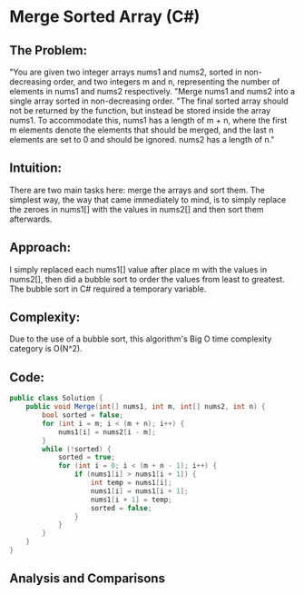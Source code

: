 # Merge Sorted Array (C#)

## The Problem:

"You are given two integer arrays nums1 and nums2, sorted in non-decreasing order, and two integers m and n, representing the number of elements in nums1 and nums2 respectively.
"Merge nums1 and nums2 into a single array sorted in non-decreasing order.
"The final sorted array should not be returned by the function, but instead be stored inside the array nums1. To accommodate this, nums1 has a length of m + n, where the first m elements denote the elements that should be merged, and the last n elements are set to 0 and should be ignored. nums2 has a length of n."

## Intuition:

There are two main tasks here: merge the arrays and sort them. The simplest way, the way that came immediately to mind, is to simply replace the zeroes in nums1[] with the values in nums2[] and then sort them afterwards.

## Approach:

I simply replaced each nums1[] value after place m with the values in nums2[], then did a bubble sort to order the values from least to greatest. The bubble sort in C# required a temporary variable.

## Complexity:

Due to the use of a bubble sort, this algorithm's Big O time complexity category is O(N^2).

## Code:

```csharp []
public class Solution {
    public void Merge(int[] nums1, int m, int[] nums2, int n) {
        bool sorted = false;
        for (int i = m; i < (m + n); i++) {
            nums1[i] = nums2[i - m];
        }
        while (!sorted) {
            sorted = true;
            for (int i = 0; i < (m + n - 1); i++) {
                if (nums1[i] > nums1[i + 1]) {
                    int temp = nums1[i];
                    nums1[i] = nums1[i + 1];
                    nums1[i + 1] = temp;
                    sorted = false;
                }
            }
        }
    }
}
```

## Analysis and Comparisons
